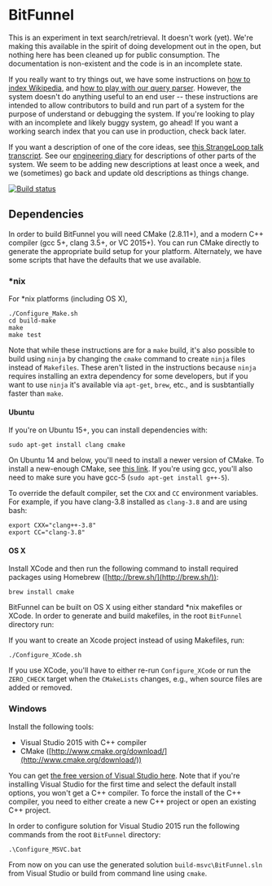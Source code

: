 # BitFunnel

This is an experiment in text search/retrieval. It doesn't work (yet). We're making this available in the spirit of doing development out in the open, but nothing here has been cleaned up for public consumption. The documentation is non-existent and the code is in an incomplete state.

If you really want to try things out, we have some instructions on [how to index Wikipedia](http://bitfunnel.org/index-build-tools/), and [how to play with our query parser](http://bitfunnel.org/a-small-query-language/). However, the system doesn't do anything useful to an end user -- these instructions are intended to allow contributors to build and run part of a system for the purpose of understand or debugging the system. If you're looking to play with an incomplete and likely buggy system, go ahead! If you want a working search index that you can use in production, check back later.

If you want a description of one of the core ideas, see [this StrangeLoop talk transcript](http://bitfunnel.org/strangeloop/). See our [engineering diary](http://bitfunnel.org/blog-archive/) for descriptions of other parts of the system. We seem to be adding new descriptions at least once a week, and we (sometimes) go back and update old descriptions as things change.

[![Build status](https://ci.appveyor.com/api/projects/status/b65lb8wn2r7ux7d2/branch/master?svg=true)](https://ci.appveyor.com/project/danluu/bitfunnel/branch/master)

Dependencies
------------

In order to build BitFunnel you will need CMake (2.8.11+), and a modern C++
compiler (gcc 5+, clang 3.5+, or VC 2015+). You can run CMake directly to generate the appropriate build setup for your platform. Alternately, we have some scripts that have the defaults that we use available.

### *nix

For *nix platforms (including OS X),

~~~
./Configure_Make.sh
cd build-make
make
make test
~~~

Note that while these instructions are for a `make` build, it's also possible to build using `ninja` by changing the `cmake` command to create `ninja` files instead of `Makefiles`. These aren't listed in the instructions because `ninja` requires installing an extra dependency for some developers, but if you want to use `ninja` it's available via `apt-get`, `brew`, etc., and is susbtantially faster than `make`.

#### Ubuntu

If you're on Ubuntu 15+, you can install dependencies with:

~~~
sudo apt-get install clang cmake
~~~

On Ubuntu 14 and below, you'll need to install a newer version of CMake. To
install a new-enough CMake, see [this link](http://askubuntu.com/questions/610291/how-to-install-cmake-3-2-on-ubuntu-14-04).
If you're using gcc, you'll also need to make sure you have gcc-5 (`sudo apt-get install g++-5`).

To override the default compiler, set the `CXX` and `CC` environment variables.
For example, if you have clang-3.8 installed as `clang-3.8` and are using bash:

~~~
export CXX="clang++-3.8"
export CC="clang-3.8"
~~~

#### OS X

Install XCode and then run the following command to install required packages
using Homebrew ([http://brew.sh/](http://brew.sh/)):

~~~
brew install cmake
~~~

BitFunnel can be built on OS X using either standard \*nix makefiles or XCode.
In order to generate and build makefiles, in the root `BitFunnel` directory run:

If you want to create an Xcode project instead of using Makefiles, run:

~~~
./Configure_XCode.sh
~~~

If you use XCode, you'll have to either re-run `Configure_XCode` or run the `ZERO_CHECK` target when the `CMakeLists` changes, e.g., when source files are added or removed.

### Windows

Install the following tools:

- Visual Studio 2015 with C++ compiler
- CMake ([http://www.cmake.org/download/](http://www.cmake.org/download/))

You can get [the free version of Visual Studio here](https://www.visualstudio.com/en-us/products/visual-studio-community-vs.aspx).
Note that if you're installing Visual Studio for the first time and select the
default install options, you won't get a C++ compiler. To force the install of
the C++ compiler, you need to either create a new C++ project or open an
existing C++ project.

In order to configure solution for Visual Studio 2015 run the following
commands from the root `BitFunnel` directory:

~~~
.\Configure_MSVC.bat
~~~

From now on you can use the generated solution `build-msvc\BitFunnel.sln` from Visual Studio
or build from command line using `cmake`.
